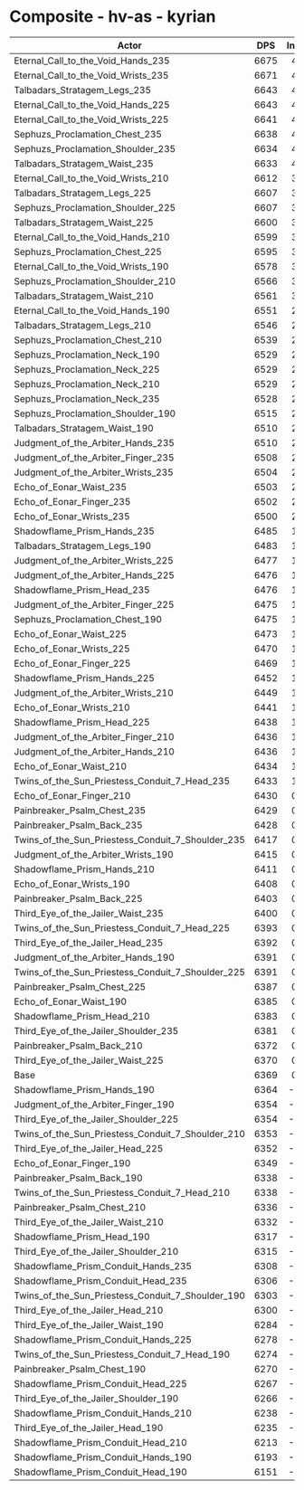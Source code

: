 # Composite - hv-as - kyrian
| Actor | DPS | Increase |
|---|:---:|:---:|
|Eternal_Call_to_the_Void_Hands_235|6675|4.80%|
|Eternal_Call_to_the_Void_Wrists_235|6671|4.73%|
|Talbadars_Stratagem_Legs_235|6643|4.30%|
|Eternal_Call_to_the_Void_Hands_225|6643|4.29%|
|Eternal_Call_to_the_Void_Wrists_225|6641|4.26%|
|Sephuzs_Proclamation_Chest_235|6638|4.21%|
|Sephuzs_Proclamation_Shoulder_235|6634|4.16%|
|Talbadars_Stratagem_Waist_235|6633|4.13%|
|Eternal_Call_to_the_Void_Wrists_210|6612|3.81%|
|Talbadars_Stratagem_Legs_225|6607|3.74%|
|Sephuzs_Proclamation_Shoulder_225|6607|3.73%|
|Talbadars_Stratagem_Waist_225|6600|3.62%|
|Eternal_Call_to_the_Void_Hands_210|6599|3.60%|
|Sephuzs_Proclamation_Chest_225|6595|3.53%|
|Eternal_Call_to_the_Void_Wrists_190|6578|3.28%|
|Sephuzs_Proclamation_Shoulder_210|6566|3.09%|
|Talbadars_Stratagem_Waist_210|6561|3.00%|
|Eternal_Call_to_the_Void_Hands_190|6551|2.85%|
|Talbadars_Stratagem_Legs_210|6546|2.76%|
|Sephuzs_Proclamation_Chest_210|6539|2.67%|
|Sephuzs_Proclamation_Neck_190|6529|2.51%|
|Sephuzs_Proclamation_Neck_225|6529|2.50%|
|Sephuzs_Proclamation_Neck_210|6529|2.50%|
|Sephuzs_Proclamation_Neck_235|6528|2.50%|
|Sephuzs_Proclamation_Shoulder_190|6515|2.29%|
|Talbadars_Stratagem_Waist_190|6510|2.21%|
|Judgment_of_the_Arbiter_Hands_235|6510|2.21%|
|Judgment_of_the_Arbiter_Finger_235|6508|2.17%|
|Judgment_of_the_Arbiter_Wrists_235|6504|2.12%|
|Echo_of_Eonar_Waist_235|6503|2.10%|
|Echo_of_Eonar_Finger_235|6502|2.08%|
|Echo_of_Eonar_Wrists_235|6500|2.05%|
|Shadowflame_Prism_Hands_235|6485|1.81%|
|Talbadars_Stratagem_Legs_190|6483|1.78%|
|Judgment_of_the_Arbiter_Wrists_225|6477|1.68%|
|Judgment_of_the_Arbiter_Hands_225|6476|1.68%|
|Shadowflame_Prism_Head_235|6476|1.67%|
|Judgment_of_the_Arbiter_Finger_225|6475|1.65%|
|Sephuzs_Proclamation_Chest_190|6475|1.65%|
|Echo_of_Eonar_Waist_225|6473|1.62%|
|Echo_of_Eonar_Wrists_225|6470|1.58%|
|Echo_of_Eonar_Finger_225|6469|1.56%|
|Shadowflame_Prism_Hands_225|6452|1.30%|
|Judgment_of_the_Arbiter_Wrists_210|6449|1.25%|
|Echo_of_Eonar_Wrists_210|6441|1.13%|
|Shadowflame_Prism_Head_225|6438|1.07%|
|Judgment_of_the_Arbiter_Finger_210|6436|1.04%|
|Judgment_of_the_Arbiter_Hands_210|6436|1.04%|
|Echo_of_Eonar_Waist_210|6434|1.01%|
|Twins_of_the_Sun_Priestess_Conduit_7_Head_235|6433|1.00%|
|Echo_of_Eonar_Finger_210|6430|0.94%|
|Painbreaker_Psalm_Chest_235|6429|0.93%|
|Painbreaker_Psalm_Back_235|6428|0.91%|
|Twins_of_the_Sun_Priestess_Conduit_7_Shoulder_235|6417|0.74%|
|Judgment_of_the_Arbiter_Wrists_190|6415|0.72%|
|Shadowflame_Prism_Hands_210|6411|0.65%|
|Echo_of_Eonar_Wrists_190|6408|0.61%|
|Painbreaker_Psalm_Back_225|6403|0.53%|
|Third_Eye_of_the_Jailer_Waist_235|6400|0.48%|
|Twins_of_the_Sun_Priestess_Conduit_7_Head_225|6393|0.37%|
|Third_Eye_of_the_Jailer_Head_235|6392|0.36%|
|Judgment_of_the_Arbiter_Hands_190|6391|0.33%|
|Twins_of_the_Sun_Priestess_Conduit_7_Shoulder_225|6391|0.33%|
|Painbreaker_Psalm_Chest_225|6387|0.27%|
|Echo_of_Eonar_Waist_190|6385|0.25%|
|Shadowflame_Prism_Head_210|6383|0.21%|
|Third_Eye_of_the_Jailer_Shoulder_235|6381|0.17%|
|Painbreaker_Psalm_Back_210|6372|0.04%|
|Third_Eye_of_the_Jailer_Waist_225|6370|0.01%|
|Base|6369|0.00%|
|Shadowflame_Prism_Hands_190|6364|-0.09%|
|Judgment_of_the_Arbiter_Finger_190|6354|-0.24%|
|Third_Eye_of_the_Jailer_Shoulder_225|6354|-0.25%|
|Twins_of_the_Sun_Priestess_Conduit_7_Shoulder_210|6353|-0.25%|
|Third_Eye_of_the_Jailer_Head_225|6352|-0.28%|
|Echo_of_Eonar_Finger_190|6349|-0.32%|
|Painbreaker_Psalm_Back_190|6338|-0.49%|
|Twins_of_the_Sun_Priestess_Conduit_7_Head_210|6338|-0.50%|
|Painbreaker_Psalm_Chest_210|6336|-0.52%|
|Third_Eye_of_the_Jailer_Waist_210|6332|-0.58%|
|Shadowflame_Prism_Head_190|6317|-0.83%|
|Third_Eye_of_the_Jailer_Shoulder_210|6315|-0.85%|
|Shadowflame_Prism_Conduit_Hands_235|6308|-0.96%|
|Shadowflame_Prism_Conduit_Head_235|6306|-1.00%|
|Twins_of_the_Sun_Priestess_Conduit_7_Shoulder_190|6303|-1.04%|
|Third_Eye_of_the_Jailer_Head_210|6300|-1.10%|
|Third_Eye_of_the_Jailer_Waist_190|6284|-1.34%|
|Shadowflame_Prism_Conduit_Hands_225|6278|-1.44%|
|Twins_of_the_Sun_Priestess_Conduit_7_Head_190|6274|-1.50%|
|Painbreaker_Psalm_Chest_190|6270|-1.56%|
|Shadowflame_Prism_Conduit_Head_225|6267|-1.60%|
|Third_Eye_of_the_Jailer_Shoulder_190|6266|-1.62%|
|Shadowflame_Prism_Conduit_Hands_210|6238|-2.06%|
|Third_Eye_of_the_Jailer_Head_190|6235|-2.11%|
|Shadowflame_Prism_Conduit_Head_210|6213|-2.45%|
|Shadowflame_Prism_Conduit_Hands_190|6193|-2.77%|
|Shadowflame_Prism_Conduit_Head_190|6151|-3.43%|
